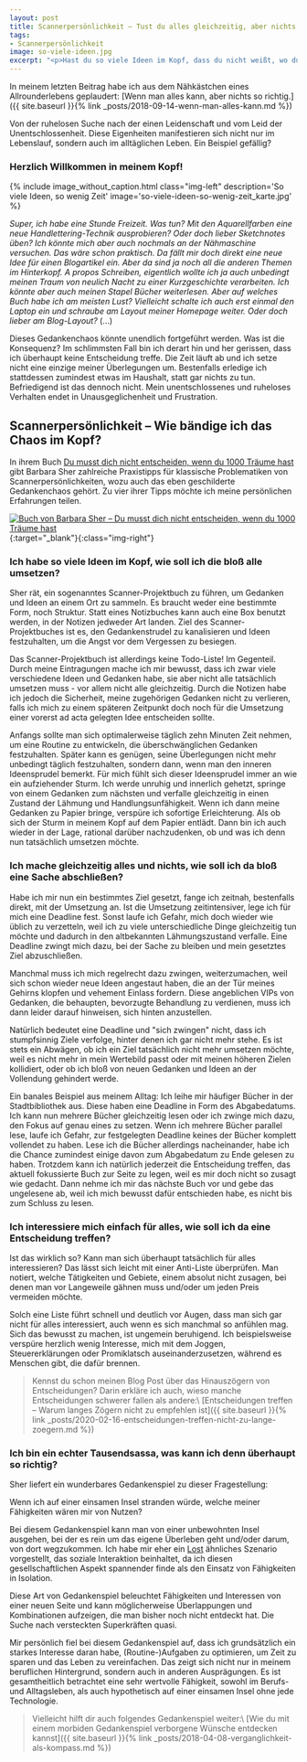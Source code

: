 ```yaml
---
layout: post
title: Scannerpersönlichkeit – Tust du alles gleichzeitig, aber nichts so richtig?
tags:
- Scannerpersönlichkeit
image: so-viele-ideen.jpg
excerpt: "<p>Hast du so viele Ideen im Kopf, dass du nicht weißt, wo du anfangen sollst? Machst du so viel gleichzeitig, dass es dir schwer fällt, eine Sache abzuschließen? Hier findest du Tipps für Scannerpersönlichkeiten.</p>"
---
```


In meinem letzten Beitrag habe ich aus dem Nähkästchen eines
Allrounderlebens geplaudert: [Wenn man alles kann, aber nichts so richtig.]({{ site.baseurl }}{% link _posts/2018-09-14-wenn-man-alles-kann.md %})

Von der ruhelosen Suche nach der einen Leidenschaft und vom Leid der
Unentschlossenheit. Diese Eigenheiten manifestieren sich nicht nur im
Lebenslauf, sondern auch im alltäglichen Leben. Ein Beispiel gefällig?

### Herzlich Willkommen in meinem Kopf!

{% include image_without_caption.html
  class="img-left"
  description='So viele Ideen, so wenig Zeit'
  image='so-viele-ideen-so-wenig-zeit_karte.jpg'
%}

*Super, ich habe eine Stunde Freizeit. Was tun? Mit den Aquarellfarben eine neue
Handlettering-Technik ausprobieren? Oder doch lieber Sketchnotes üben? Ich
könnte mich aber auch nochmals an der Nähmaschine versuchen. Das wäre schon
praktisch. Da fällt mir doch direkt eine neue Idee für einen Blogartikel ein.
Aber da sind ja noch all die anderen Themen im Hinterkopf. A propos Schreiben,
eigentlich wollte ich ja auch unbedingt meinen Traum von neulich Nacht zu einer
Kurzgeschichte verarbeiten. Ich könnte aber auch meinen Stapel Bücher
weiterlesen. Aber auf welches Buch habe ich am meisten Lust? Vielleicht schalte
ich auch erst einmal den Laptop ein und schraube am Layout meiner Homepage
weiter. Oder doch lieber am Blog-Layout?* (...)

Dieses Gedankenchaos könnte unendlich fortgeführt werden. Was ist die
Konsequenz? Im schlimmsten Fall bin ich derart hin und her gerissen,
dass ich überhaupt keine Entscheidung treffe. Die Zeit läuft ab und ich
setze nicht eine einzige meiner Überlegungen um. Bestenfalls erledige
ich stattdessen zumindest etwas im Haushalt, statt gar nichts zu tun.
Befriedigend ist das dennoch nicht. Mein unentschlossenes und ruheloses
Verhalten endet in Unausgeglichenheit und Frustration.

## Scannerpersönlichkeit – Wie bändige ich das Chaos im Kopf?

In ihrem Buch [Du musst dich nicht entscheiden, wenn du 1000 Träume
hast](https://www.dtv.de/buch/barbara-sher-du-musst-dich-nicht-entscheiden-wenn-du-tausend-traeume-hast-34740/)
gibt Barbara Sher zahlreiche Praxistipps für klassische Problematiken
von Scannerpersönlichkeiten, wozu auch das eben geschilderte Gedankenchaos
gehört. Zu vier ihrer Tipps möchte ich meine persönlichen Erfahrungen teilen.

[![Buch von Barbara Sher – Du musst dich nicht entscheiden, wenn du 1000 Träume hast]({{site.baseurl}}/assets/img/posts/buch_barbara_sher_du_musst_dich_nicht_entscheiden_scannerpersoenlichkeit.jpg)](https://www.dtv.de/buch/barbara-sher-du-musst-dich-nicht-entscheiden-wenn-du-tausend-traeume-hast-34740/){:target="\_blank"}{:class="img-right"}

### Ich habe so viele Ideen im Kopf, wie soll ich die bloß alle umsetzen?

Sher rät, ein sogenanntes Scanner-Projektbuch zu führen, um Gedanken und
Ideen an einem Ort zu sammeln. Es braucht weder eine bestimmte Form,
noch Struktur. Statt eines Notizbuches kann auch eine Box benutzt
werden, in der Notizen jedweder Art landen. Ziel des
Scanner-Projektbuches ist es, den Gedankenstrudel zu kanalisieren und
Ideen festzuhalten, um die Angst vor dem Vergessen zu besiegen.

Das Scanner-Projektbuch ist allerdings keine Todo-Liste!
Im Gegenteil. Durch meine Eintragungen mache ich mir bewusst, dass ich
zwar viele verschiedene Ideen und Gedanken habe, sie aber nicht alle
tatsächlich umsetzen muss - vor allem nicht alle gleichzeitig. Durch die
Notizen habe ich jedoch die Sicherheit, meine zugehörigen Gedanken nicht
zu verlieren, falls ich mich zu einem späteren Zeitpunkt doch noch für
die Umsetzung einer vorerst ad acta gelegten Idee entscheiden sollte.

Anfangs sollte man sich optimalerweise täglich zehn Minuten Zeit nehmen,
um eine Routine zu entwickeln, die überschwänglichen Gedanken
festzuhalten. Später kann es genügen, seine Überlegungen nicht mehr
unbedingt täglich festzuhalten, sondern dann, wenn man den inneren
Ideensprudel bemerkt.
Für mich fühlt sich dieser Ideensprudel immer an wie ein aufziehender
Sturm. Ich werde unruhig und innerlich gehetzt, springe von einem
Gedanken zum nächsten und verfalle gleichzeitig in einen Zustand der
Lähmung und Handlungsunfähigkeit. Wenn ich dann meine Gedanken zu Papier
bringe, verspüre ich sofortige Erleichterung. Als ob sich der Sturm in
meinem Kopf auf dem Papier entlädt. Dann bin ich auch wieder in der
Lage, rational darüber nachzudenken, ob und was ich denn nun tatsächlich
umsetzen möchte.

### Ich mache gleichzeitig alles und nichts, wie soll ich da bloß eine Sache abschließen?

Habe ich mir nun ein bestimmtes Ziel gesetzt, fange ich zeitnah,
bestenfalls direkt, mit der Umsetzung an. Ist die Umsetzung
zeitintensiver, lege ich für mich eine Deadline fest. Sonst laufe ich
Gefahr, mich doch wieder wie üblich zu verzetteln, weil ich zu viele
unterschiedliche Dinge gleichzeitig tun möchte und dadurch in den
altbekannten Lähmungszustand verfalle. Eine Deadline zwingt mich dazu,
bei der Sache zu bleiben und mein gesetztes Ziel abzuschließen.

Manchmal muss ich mich regelrecht dazu zwingen, weiterzumachen, weil
sich schon wieder neue Ideen angestaut haben, die an der Tür meines
Gehirns klopfen und vehement Einlass fordern. Diese angeblichen VIPs von
Gedanken, die behaupten, bevorzugte Behandlung zu verdienen, muss ich
dann leider darauf hinweisen, sich hinten anzustellen.

Natürlich bedeutet eine Deadline und "sich zwingen" nicht, dass ich
stumpfsinnig Ziele verfolge, hinter denen ich gar nicht mehr stehe. Es
ist stets ein Abwägen, ob ich ein Ziel tatsächlich nicht mehr umsetzen
möchte, weil es nicht mehr in mein Wertebild passt oder mit meinen
höheren Zielen kollidiert, oder ob ich bloß von neuen Gedanken und Ideen
an der Vollendung gehindert werde.

Ein banales Beispiel aus meinem Alltag: Ich leihe mir häufiger Bücher in
der Stadtbibliothek aus. Diese haben eine Deadline in Form des
Abgabedatums. Ich kann nun mehrere Bücher gleichzeitig lesen oder ich
zwinge mich dazu, den Fokus auf genau eines zu setzen. Wenn ich mehrere
Bücher parallel lese, laufe ich Gefahr, zur festgelegten Deadline keines
der Bücher komplett vollendet zu haben. Lese ich die Bücher allerdings
nacheinander, habe ich die Chance zumindest einige davon zum Abgabedatum
zu Ende gelesen zu haben. Trotzdem kann ich natürlich jederzeit die
Entscheidung treffen, das aktuell fokussierte Buch zur Seite zu legen,
weil es mir doch nicht so zusagt wie gedacht. Dann nehme ich mir das
nächste Buch vor und gebe das ungelesene ab, weil ich mich bewusst dafür
entschieden habe, es nicht bis zum Schluss zu lesen.

### Ich interessiere mich einfach für alles, wie soll ich da eine Entscheidung treffen?

Ist das wirklich so? Kann man sich überhaupt tatsächlich für alles
interessieren? Das lässt sich leicht mit einer Anti-Liste überprüfen.
Man notiert, welche Tätigkeiten und Gebiete, einem absolut nicht
zusagen, bei denen man vor Langeweile gähnen muss und/oder um jeden
Preis vermeiden möchte.

Solch eine Liste führt schnell und deutlich vor Augen, dass man sich gar
nicht für alles interessiert, auch wenn es sich manchmal so anfühlen
mag. Sich das bewusst zu machen, ist ungemein beruhigend. Ich
beispielsweise verspüre herzlich wenig Interesse, mich mit dem Joggen,
Steuererklärungen oder Promiklatsch auseinanderzusetzen, während es
Menschen gibt, die dafür brennen.

> Kennst du schon meinen Blog Post über das Hinauszögern von Entscheidungen?
> Darin erkläre ich auch, wieso manche Entscheidungen schwerer fallen als andere:\\
> [Entscheidungen treffen – Warum langes Zögern nicht zu empfehlen ist]({{ site.baseurl }}{% link _posts/2020-02-16-entscheidungen-treffen-nicht-zu-lange-zoegern.md %})

### Ich bin ein echter Tausendsassa, was kann ich denn überhaupt so richtig?

Sher liefert ein wunderbares Gedankenspiel zu dieser Fragestellung:

Wenn ich auf einer einsamen Insel stranden würde, welche meiner
Fähigkeiten wären mir von Nutzen?

Bei diesem Gedankenspiel kann man von einer unbewohnten Insel ausgehen,
bei der es rein um das eigene Überleben geht und/oder darum, von dort
wegzukommen. Ich habe mir eher ein
[Lost](https://www.imdb.com/title/tt0411008/) ähnliches Szenario
vorgestellt, das soziale Interaktion beinhaltet, da ich diesen
gesellschaftlichen Aspekt spannender finde als den Einsatz von
Fähigkeiten in Isolation.

Diese Art von Gedankenspiel beleuchtet Fähigkeiten und Interessen von
einer neuen Seite und kann möglicherweise Überlappungen und
Kombinationen aufzeigen, die man bisher noch nicht entdeckt hat. Die
Suche nach versteckten Superkräften quasi.

Mir persönlich fiel bei diesem Gedankenspiel auf, dass ich grundsätzlich
ein starkes Interesse daran habe, (Routine-)Aufgaben zu optimieren, um
Zeit zu sparen und das Leben zu vereinfachen. Das zeigt sich nicht nur
in meinem beruflichen Hintergrund, sondern auch in anderen Ausprägungen.
Es ist gesamtheitlich betrachtet eine sehr wertvolle Fähigkeit, sowohl
im Berufs- und Alltagsleben, als auch hypothetisch auf einer einsamen
Insel ohne jede Technologie.

> Vielleicht hilft dir auch folgendes Gedankenspiel weiter:\\
> [Wie du mit einem morbiden Gedankenspiel verborgene Wünsche entdecken kannst]({{ site.baseurl }}{% link _posts/2018-04-08-verganglichkeit-als-kompass.md %})
